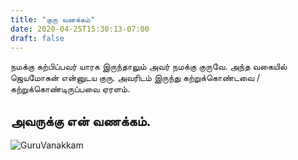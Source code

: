 ```yaml
---
title: "குரு வனக்கம்"
date: 2020-04-25T15:30:13-07:00
draft: false
---
```



நமக்கு கற்பிப்பவர் யாரக இருந்தாலும் அவர் நமக்கு குருவே. அந்த வகையில் ஜெயமோகன் என்னுடய குரு. அவரிடம் இருந்து கற்றுக்கொண்டவை / கற்றுக்கொண்டிருப்பவை ஏரளம். 

## அவருக்கு என் வணக்கம்.

![GuruVanakkam](/praying-buddha.png)

